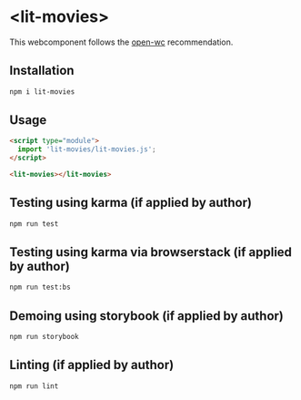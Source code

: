 # \<lit-movies>

This webcomponent follows the [open-wc](https://github.com/open-wc/open-wc) recommendation.

## Installation
```bash
npm i lit-movies
```

## Usage
```html
<script type="module">
  import 'lit-movies/lit-movies.js';
</script>

<lit-movies></lit-movies>
```

## Testing using karma (if applied by author)
```bash
npm run test
```

## Testing using karma via browserstack (if applied by author)
```bash
npm run test:bs
```

## Demoing using storybook (if applied by author)
```bash
npm run storybook
```

## Linting (if applied by author)
```bash
npm run lint
```
